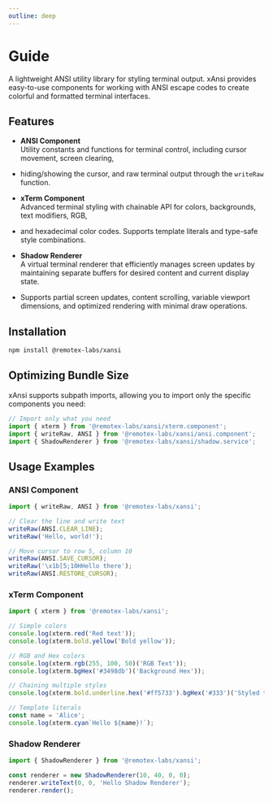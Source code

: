```yaml
---
outline: deep
---
```


# Guide
A lightweight ANSI utility library for styling terminal output.
xAnsi provides easy-to-use components for working with ANSI escape codes to create colorful and formatted terminal interfaces.

## Features

- **ANSI Component**  
  Utility constants and functions for terminal control, including cursor movement, screen clearing,
- hiding/showing the cursor, and raw terminal output through the `writeRaw` function.

- **xTerm Component**  
  Advanced terminal styling with chainable API for colors, backgrounds, text modifiers, RGB,
- and hexadecimal color codes. Supports template literals and type-safe style combinations.

- **Shadow Renderer**  
  A virtual terminal renderer that efficiently manages screen updates by maintaining separate buffers for desired content and current display state.
- Supports partial screen updates, content scrolling, variable viewport dimensions, and optimized rendering with minimal draw operations.

## Installation

```bash
npm install @remotex-labs/xansi
```

## Optimizing Bundle Size
xAnsi supports subpath imports, allowing you to import only the specific components you need:

```typescript
// Import only what you need
import { xterm } from '@remotex-labs/xansi/xterm.component';
import { writeRaw, ANSI } from '@remotex-labs/xansi/ansi.component';
import { ShadowRenderer } from '@remotex-labs/xansi/shadow.service';
```

## Usage Examples

### ANSI Component
```ts
import { writeRaw, ANSI } from '@remotex-labs/xansi';

// Clear the line and write text
writeRaw(ANSI.CLEAR_LINE);
writeRaw('Hello, world!');

// Move cursor to row 5, column 10
writeRaw(ANSI.SAVE_CURSOR);
writeRaw('\x1b[5;10HHello there');
writeRaw(ANSI.RESTORE_CURSOR);
```

### xTerm Component
```ts
import { xterm } from '@remotex-labs/xansi';

// Simple colors
console.log(xterm.red('Red text'));
console.log(xterm.bold.yellow('Bold yellow'));

// RGB and Hex colors
console.log(xterm.rgb(255, 100, 50)('RGB Text'));
console.log(xterm.bgHex('#3498db')('Background Hex'));

// Chaining multiple styles
console.log(xterm.bold.underline.hex('#ff5733').bgHex('#333')('Styled text'));

// Template literals
const name = 'Alice';
console.log(xterm.cyan`Hello ${name}!`);
```

### Shadow Renderer
```ts
import { ShadowRenderer } from '@remotex-labs/xansi';

const renderer = new ShadowRenderer(10, 40, 0, 0);
renderer.writeText(0, 0, 'Hello Shadow Renderer');
renderer.render();
```

